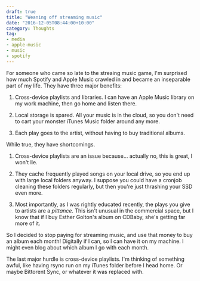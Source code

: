 ```yaml
---
draft: true
title: "Weaning off streaming music"
date: "2016-12-05T08:44:00+10:00"
category: Thoughts
tag:
- media
- apple-music
- music
- spotify
---
```

For someone who came so late to the streaing music game, I'm surprised how much Spotify and Apple Music crawled in and became an inseparable part of my life. They have three major benefits:

1. Cross-device playlists and libraries. I can have an Apple Music library on my work machine, then go home and listen there.

2. Local storage is spared. All your music is in the cloud, so you don't need to cart your monster iTunes Music folder around any more.

3. Each play goes to the artist, without having to buy traditional albums.

While true, they have shortcomings.

1. Cross-device playlists are an issue because... actually no, this is great, I won't lie.

2. They cache frequently played songs on your local drive, so you end up with large local folders anyway. I suppose you could have a cronjob cleaning these folders regularly, but then you're just thrashing your SSD even more. 

3. Most importantly, as I was rightly educated recently, the plays you give to artists are a *pittance*. This isn't unusual in the commercial space, but I know that if I buy Esther Golton's album on CDBaby, she's getting far more of it.

So I decided to stop paying for streaming music, and use that money to buy an album each month! Digitally if I can, so I can have it on my machine. I might even blog about which album I go with each month.

The last major hurdle is cross-device playlists. I'm thinking of something awful, like having rsync run on my iTunes folder before I head home. Or maybe Bittorent Sync, or whatever it was replaced with.

